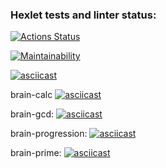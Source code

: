 ### Hexlet tests and linter status:
[![Actions Status](https://github.com/AlexTeneneva/python-project-49/actions/workflows/hexlet-check.yml/badge.svg)](https://github.com/AlexTeneneva/python-project-49/actions)

[![Maintainability](https://api.codeclimate.com/v1/badges/2e59aa1a90e835d1182b/maintainability)](https://codeclimate.com/github/AlexTeneneva/python-project-49/maintainability)

[![asciicast](https://https://asciinema.org/a/hMf2UfQUzIpKF6YdNs1z4R51N.svg)](https://https://asciinema.org/a/hMf2UfQUzIpKF6YdNs1z4R51N)


brain-calc
[![asciicast](https://asciinema.org/a/O9hXBnNLzBqPvhYeFh5Ciz14k.svg)](https://asciinema.org/a/O9hXBnNLzBqPvhYeFh5Ciz14k)


brain-gcd:
[![asciicast](https://asciinema.org/a/Y4sRuljJEhHSf1pVi3TdEBfDN.svg)](https://asciinema.org/a/Y4sRuljJEhHSf1pVi3TdEBfDN)


brain-progression: 
[![asciicast](https://asciinema.org/a/hgxgZZ3KWkp2z7u84KE6FWf8e.svg)](https://asciinema.org/a/hgxgZZ3KWkp2z7u84KE6FWf8e)


brain-prime:
[![asciicast](https://asciinema.org/a/48J3C68SRfFOGPPTZvxXdTU1d.svg)](https://asciinema.org/a/48J3C68SRfFOGPPTZvxXdTU1d)